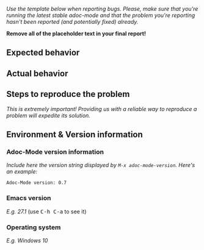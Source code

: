 *Use the template below when reporting bugs. Please, make sure that
you're running the latest stable adoc-mode and that the problem you're reporting
hasn't been reported (and potentially fixed) already.*

**Remove all of the placeholder text in your final report!**

## Expected behavior

## Actual behavior

## Steps to reproduce the problem

*This is extremely important! Providing us with a reliable way to reproduce
a problem will expedite its solution.*

## Environment & Version information

### Adoc-Mode version information

*Include here the version string displayed by `M-x
adoc-mode-version`. Here's an example:*

```
Adoc-Mode version: 0.7
```

### Emacs version

*E.g. 27.1* (use <kbd>C-h C-a</kbd> to see it)

### Operating system

*E.g. Windows 10*
